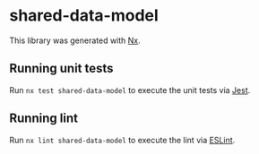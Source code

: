 # shared-data-model

This library was generated with [Nx](https://nx.dev).

## Running unit tests

Run `nx test shared-data-model` to execute the unit tests via [Jest](https://jestjs.io).

## Running lint

Run `nx lint shared-data-model` to execute the lint via [ESLint](https://eslint.org/).
